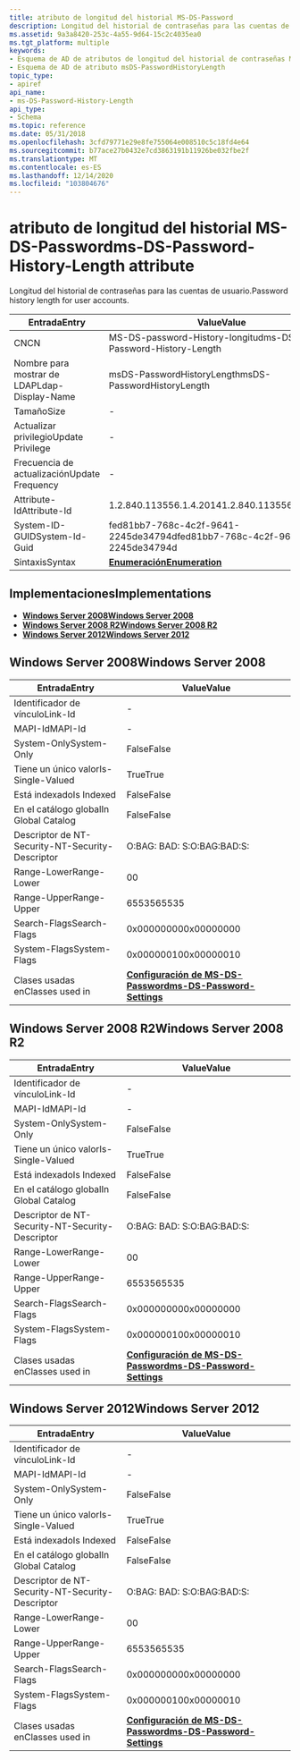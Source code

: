 ```yaml
---
title: atributo de longitud del historial MS-DS-Password
description: Longitud del historial de contraseñas para las cuentas de usuario.
ms.assetid: 9a3a8420-253c-4a55-9d64-15c2c4035ea0
ms.tgt_platform: multiple
keywords:
- Esquema de AD de atributos de longitud del historial de contraseñas MS-DS-Password
- Esquema de AD de atributo msDS-PasswordHistoryLength
topic_type:
- apiref
api_name:
- ms-DS-Password-History-Length
api_type:
- Schema
ms.topic: reference
ms.date: 05/31/2018
ms.openlocfilehash: 3cfd79771e29e8fe755064e008510c5c18fd4e64
ms.sourcegitcommit: b77ace27b0432e7cd3863191b11926be032fbe2f
ms.translationtype: MT
ms.contentlocale: es-ES
ms.lasthandoff: 12/14/2020
ms.locfileid: "103804676"
---
```

# <a name="ms-ds-password-history-length-attribute"></a><span data-ttu-id="bba8f-105">atributo de longitud del historial MS-DS-Password</span><span class="sxs-lookup"><span data-stu-id="bba8f-105">ms-DS-Password-History-Length attribute</span></span>

<span data-ttu-id="bba8f-106">Longitud del historial de contraseñas para las cuentas de usuario.</span><span class="sxs-lookup"><span data-stu-id="bba8f-106">Password history length for user accounts.</span></span>



| <span data-ttu-id="bba8f-107">Entrada</span><span class="sxs-lookup"><span data-stu-id="bba8f-107">Entry</span></span> | <span data-ttu-id="bba8f-108">Value</span><span class="sxs-lookup"><span data-stu-id="bba8f-108">Value</span></span> |
|-------------------|--------------------------------------|
| <span data-ttu-id="bba8f-109">CN</span><span class="sxs-lookup"><span data-stu-id="bba8f-109">CN</span></span>                | <span data-ttu-id="bba8f-110">MS-DS-password-History-longitud</span><span class="sxs-lookup"><span data-stu-id="bba8f-110">ms-DS-Password-History-Length</span></span>        |
| <span data-ttu-id="bba8f-111">Nombre para mostrar de LDAP</span><span class="sxs-lookup"><span data-stu-id="bba8f-111">Ldap-Display-Name</span></span> | <span data-ttu-id="bba8f-112">msDS-PasswordHistoryLength</span><span class="sxs-lookup"><span data-stu-id="bba8f-112">msDS-PasswordHistoryLength</span></span>           |
| <span data-ttu-id="bba8f-113">Tamaño</span><span class="sxs-lookup"><span data-stu-id="bba8f-113">Size</span></span>              | \-                                   |
| <span data-ttu-id="bba8f-114">Actualizar privilegio</span><span class="sxs-lookup"><span data-stu-id="bba8f-114">Update Privilege</span></span>  | \-                                   |
| <span data-ttu-id="bba8f-115">Frecuencia de actualización</span><span class="sxs-lookup"><span data-stu-id="bba8f-115">Update Frequency</span></span>  | \-                                   |
| <span data-ttu-id="bba8f-116">Attribute-Id</span><span class="sxs-lookup"><span data-stu-id="bba8f-116">Attribute-Id</span></span>      | <span data-ttu-id="bba8f-117">1.2.840.113556.1.4.2014</span><span class="sxs-lookup"><span data-stu-id="bba8f-117">1.2.840.113556.1.4.2014</span></span>              |
| <span data-ttu-id="bba8f-118">System-ID-GUID</span><span class="sxs-lookup"><span data-stu-id="bba8f-118">System-Id-Guid</span></span>    | <span data-ttu-id="bba8f-119">fed81bb7-768c-4c2f-9641-2245de34794d</span><span class="sxs-lookup"><span data-stu-id="bba8f-119">fed81bb7-768c-4c2f-9641-2245de34794d</span></span> |
| <span data-ttu-id="bba8f-120">Sintaxis</span><span class="sxs-lookup"><span data-stu-id="bba8f-120">Syntax</span></span>            | [<span data-ttu-id="bba8f-121">**Enumeración**</span><span class="sxs-lookup"><span data-stu-id="bba8f-121">**Enumeration**</span></span>](s-enumeration.md) |



## <a name="implementations"></a><span data-ttu-id="bba8f-122">Implementaciones</span><span class="sxs-lookup"><span data-stu-id="bba8f-122">Implementations</span></span>

-   [<span data-ttu-id="bba8f-123">**Windows Server 2008**</span><span class="sxs-lookup"><span data-stu-id="bba8f-123">**Windows Server 2008**</span></span>](#windows-server-2008)
-   [<span data-ttu-id="bba8f-124">**Windows Server 2008 R2**</span><span class="sxs-lookup"><span data-stu-id="bba8f-124">**Windows Server 2008 R2**</span></span>](#windows-server-2008-r2)
-   [<span data-ttu-id="bba8f-125">**Windows Server 2012**</span><span class="sxs-lookup"><span data-stu-id="bba8f-125">**Windows Server 2012**</span></span>](#windows-server-2012)

## <a name="windows-server-2008"></a><span data-ttu-id="bba8f-126">Windows Server 2008</span><span class="sxs-lookup"><span data-stu-id="bba8f-126">Windows Server 2008</span></span>



| <span data-ttu-id="bba8f-127">Entrada</span><span class="sxs-lookup"><span data-stu-id="bba8f-127">Entry</span></span> | <span data-ttu-id="bba8f-128">Value</span><span class="sxs-lookup"><span data-stu-id="bba8f-128">Value</span></span> |
|------------------------|-----------------------------------------------------------------------|
| <span data-ttu-id="bba8f-129">Identificador de vínculo</span><span class="sxs-lookup"><span data-stu-id="bba8f-129">Link-Id</span></span>                | \-                                                                    |
| <span data-ttu-id="bba8f-130">MAPI-Id</span><span class="sxs-lookup"><span data-stu-id="bba8f-130">MAPI-Id</span></span>                | \-                                                                    |
| <span data-ttu-id="bba8f-131">System-Only</span><span class="sxs-lookup"><span data-stu-id="bba8f-131">System-Only</span></span>            | <span data-ttu-id="bba8f-132">False</span><span class="sxs-lookup"><span data-stu-id="bba8f-132">False</span></span>                                                                 |
| <span data-ttu-id="bba8f-133">Tiene un único valor</span><span class="sxs-lookup"><span data-stu-id="bba8f-133">Is-Single-Valued</span></span>       | <span data-ttu-id="bba8f-134">True</span><span class="sxs-lookup"><span data-stu-id="bba8f-134">True</span></span>                                                                  |
| <span data-ttu-id="bba8f-135">Está indexado</span><span class="sxs-lookup"><span data-stu-id="bba8f-135">Is Indexed</span></span>             | <span data-ttu-id="bba8f-136">False</span><span class="sxs-lookup"><span data-stu-id="bba8f-136">False</span></span>                                                                 |
| <span data-ttu-id="bba8f-137">En el catálogo global</span><span class="sxs-lookup"><span data-stu-id="bba8f-137">In Global Catalog</span></span>      | <span data-ttu-id="bba8f-138">False</span><span class="sxs-lookup"><span data-stu-id="bba8f-138">False</span></span>                                                                 |
| <span data-ttu-id="bba8f-139">Descriptor de NT-Security-</span><span class="sxs-lookup"><span data-stu-id="bba8f-139">NT-Security-Descriptor</span></span> | <span data-ttu-id="bba8f-140">O:BAG: BAD: S:</span><span class="sxs-lookup"><span data-stu-id="bba8f-140">O:BAG:BAD:S:</span></span>                                                          |
| <span data-ttu-id="bba8f-141">Range-Lower</span><span class="sxs-lookup"><span data-stu-id="bba8f-141">Range-Lower</span></span>            | <span data-ttu-id="bba8f-142">0</span><span class="sxs-lookup"><span data-stu-id="bba8f-142">0</span></span>                                                                     |
| <span data-ttu-id="bba8f-143">Range-Upper</span><span class="sxs-lookup"><span data-stu-id="bba8f-143">Range-Upper</span></span>            | <span data-ttu-id="bba8f-144">65535</span><span class="sxs-lookup"><span data-stu-id="bba8f-144">65535</span></span>                                                                 |
| <span data-ttu-id="bba8f-145">Search-Flags</span><span class="sxs-lookup"><span data-stu-id="bba8f-145">Search-Flags</span></span>           | <span data-ttu-id="bba8f-146">0x00000000</span><span class="sxs-lookup"><span data-stu-id="bba8f-146">0x00000000</span></span>                                                            |
| <span data-ttu-id="bba8f-147">System-Flags</span><span class="sxs-lookup"><span data-stu-id="bba8f-147">System-Flags</span></span>           | <span data-ttu-id="bba8f-148">0x00000010</span><span class="sxs-lookup"><span data-stu-id="bba8f-148">0x00000010</span></span>                                                            |
| <span data-ttu-id="bba8f-149">Clases usadas en</span><span class="sxs-lookup"><span data-stu-id="bba8f-149">Classes used in</span></span>        | [<span data-ttu-id="bba8f-150">**Configuración de MS-DS-Password**</span><span class="sxs-lookup"><span data-stu-id="bba8f-150">**ms-DS-Password-Settings**</span></span>](c-msds-passwordsettings.md)<br/> |



## <a name="windows-server-2008-r2"></a><span data-ttu-id="bba8f-151">Windows Server 2008 R2</span><span class="sxs-lookup"><span data-stu-id="bba8f-151">Windows Server 2008 R2</span></span>



| <span data-ttu-id="bba8f-152">Entrada</span><span class="sxs-lookup"><span data-stu-id="bba8f-152">Entry</span></span> | <span data-ttu-id="bba8f-153">Value</span><span class="sxs-lookup"><span data-stu-id="bba8f-153">Value</span></span> |
|------------------------|-----------------------------------------------------------------------|
| <span data-ttu-id="bba8f-154">Identificador de vínculo</span><span class="sxs-lookup"><span data-stu-id="bba8f-154">Link-Id</span></span>                | \-                                                                    |
| <span data-ttu-id="bba8f-155">MAPI-Id</span><span class="sxs-lookup"><span data-stu-id="bba8f-155">MAPI-Id</span></span>                | \-                                                                    |
| <span data-ttu-id="bba8f-156">System-Only</span><span class="sxs-lookup"><span data-stu-id="bba8f-156">System-Only</span></span>            | <span data-ttu-id="bba8f-157">False</span><span class="sxs-lookup"><span data-stu-id="bba8f-157">False</span></span>                                                                 |
| <span data-ttu-id="bba8f-158">Tiene un único valor</span><span class="sxs-lookup"><span data-stu-id="bba8f-158">Is-Single-Valued</span></span>       | <span data-ttu-id="bba8f-159">True</span><span class="sxs-lookup"><span data-stu-id="bba8f-159">True</span></span>                                                                  |
| <span data-ttu-id="bba8f-160">Está indexado</span><span class="sxs-lookup"><span data-stu-id="bba8f-160">Is Indexed</span></span>             | <span data-ttu-id="bba8f-161">False</span><span class="sxs-lookup"><span data-stu-id="bba8f-161">False</span></span>                                                                 |
| <span data-ttu-id="bba8f-162">En el catálogo global</span><span class="sxs-lookup"><span data-stu-id="bba8f-162">In Global Catalog</span></span>      | <span data-ttu-id="bba8f-163">False</span><span class="sxs-lookup"><span data-stu-id="bba8f-163">False</span></span>                                                                 |
| <span data-ttu-id="bba8f-164">Descriptor de NT-Security-</span><span class="sxs-lookup"><span data-stu-id="bba8f-164">NT-Security-Descriptor</span></span> | <span data-ttu-id="bba8f-165">O:BAG: BAD: S:</span><span class="sxs-lookup"><span data-stu-id="bba8f-165">O:BAG:BAD:S:</span></span>                                                          |
| <span data-ttu-id="bba8f-166">Range-Lower</span><span class="sxs-lookup"><span data-stu-id="bba8f-166">Range-Lower</span></span>            | <span data-ttu-id="bba8f-167">0</span><span class="sxs-lookup"><span data-stu-id="bba8f-167">0</span></span>                                                                     |
| <span data-ttu-id="bba8f-168">Range-Upper</span><span class="sxs-lookup"><span data-stu-id="bba8f-168">Range-Upper</span></span>            | <span data-ttu-id="bba8f-169">65535</span><span class="sxs-lookup"><span data-stu-id="bba8f-169">65535</span></span>                                                                 |
| <span data-ttu-id="bba8f-170">Search-Flags</span><span class="sxs-lookup"><span data-stu-id="bba8f-170">Search-Flags</span></span>           | <span data-ttu-id="bba8f-171">0x00000000</span><span class="sxs-lookup"><span data-stu-id="bba8f-171">0x00000000</span></span>                                                            |
| <span data-ttu-id="bba8f-172">System-Flags</span><span class="sxs-lookup"><span data-stu-id="bba8f-172">System-Flags</span></span>           | <span data-ttu-id="bba8f-173">0x00000010</span><span class="sxs-lookup"><span data-stu-id="bba8f-173">0x00000010</span></span>                                                            |
| <span data-ttu-id="bba8f-174">Clases usadas en</span><span class="sxs-lookup"><span data-stu-id="bba8f-174">Classes used in</span></span>        | [<span data-ttu-id="bba8f-175">**Configuración de MS-DS-Password**</span><span class="sxs-lookup"><span data-stu-id="bba8f-175">**ms-DS-Password-Settings**</span></span>](c-msds-passwordsettings.md)<br/> |



## <a name="windows-server-2012"></a><span data-ttu-id="bba8f-176">Windows Server 2012</span><span class="sxs-lookup"><span data-stu-id="bba8f-176">Windows Server 2012</span></span>



| <span data-ttu-id="bba8f-177">Entrada</span><span class="sxs-lookup"><span data-stu-id="bba8f-177">Entry</span></span> | <span data-ttu-id="bba8f-178">Value</span><span class="sxs-lookup"><span data-stu-id="bba8f-178">Value</span></span> |
|------------------------|-----------------------------------------------------------------------|
| <span data-ttu-id="bba8f-179">Identificador de vínculo</span><span class="sxs-lookup"><span data-stu-id="bba8f-179">Link-Id</span></span>                | \-                                                                    |
| <span data-ttu-id="bba8f-180">MAPI-Id</span><span class="sxs-lookup"><span data-stu-id="bba8f-180">MAPI-Id</span></span>                | \-                                                                    |
| <span data-ttu-id="bba8f-181">System-Only</span><span class="sxs-lookup"><span data-stu-id="bba8f-181">System-Only</span></span>            | <span data-ttu-id="bba8f-182">False</span><span class="sxs-lookup"><span data-stu-id="bba8f-182">False</span></span>                                                                 |
| <span data-ttu-id="bba8f-183">Tiene un único valor</span><span class="sxs-lookup"><span data-stu-id="bba8f-183">Is-Single-Valued</span></span>       | <span data-ttu-id="bba8f-184">True</span><span class="sxs-lookup"><span data-stu-id="bba8f-184">True</span></span>                                                                  |
| <span data-ttu-id="bba8f-185">Está indexado</span><span class="sxs-lookup"><span data-stu-id="bba8f-185">Is Indexed</span></span>             | <span data-ttu-id="bba8f-186">False</span><span class="sxs-lookup"><span data-stu-id="bba8f-186">False</span></span>                                                                 |
| <span data-ttu-id="bba8f-187">En el catálogo global</span><span class="sxs-lookup"><span data-stu-id="bba8f-187">In Global Catalog</span></span>      | <span data-ttu-id="bba8f-188">False</span><span class="sxs-lookup"><span data-stu-id="bba8f-188">False</span></span>                                                                 |
| <span data-ttu-id="bba8f-189">Descriptor de NT-Security-</span><span class="sxs-lookup"><span data-stu-id="bba8f-189">NT-Security-Descriptor</span></span> | <span data-ttu-id="bba8f-190">O:BAG: BAD: S:</span><span class="sxs-lookup"><span data-stu-id="bba8f-190">O:BAG:BAD:S:</span></span>                                                          |
| <span data-ttu-id="bba8f-191">Range-Lower</span><span class="sxs-lookup"><span data-stu-id="bba8f-191">Range-Lower</span></span>            | <span data-ttu-id="bba8f-192">0</span><span class="sxs-lookup"><span data-stu-id="bba8f-192">0</span></span>                                                                     |
| <span data-ttu-id="bba8f-193">Range-Upper</span><span class="sxs-lookup"><span data-stu-id="bba8f-193">Range-Upper</span></span>            | <span data-ttu-id="bba8f-194">65535</span><span class="sxs-lookup"><span data-stu-id="bba8f-194">65535</span></span>                                                                 |
| <span data-ttu-id="bba8f-195">Search-Flags</span><span class="sxs-lookup"><span data-stu-id="bba8f-195">Search-Flags</span></span>           | <span data-ttu-id="bba8f-196">0x00000000</span><span class="sxs-lookup"><span data-stu-id="bba8f-196">0x00000000</span></span>                                                            |
| <span data-ttu-id="bba8f-197">System-Flags</span><span class="sxs-lookup"><span data-stu-id="bba8f-197">System-Flags</span></span>           | <span data-ttu-id="bba8f-198">0x00000010</span><span class="sxs-lookup"><span data-stu-id="bba8f-198">0x00000010</span></span>                                                            |
| <span data-ttu-id="bba8f-199">Clases usadas en</span><span class="sxs-lookup"><span data-stu-id="bba8f-199">Classes used in</span></span>        | [<span data-ttu-id="bba8f-200">**Configuración de MS-DS-Password**</span><span class="sxs-lookup"><span data-stu-id="bba8f-200">**ms-DS-Password-Settings**</span></span>](c-msds-passwordsettings.md)<br/> |



 

 





